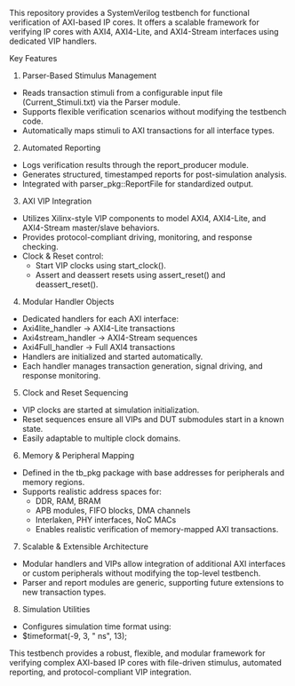 This repository provides a SystemVerilog testbench for functional verification of AXI-based IP cores. It offers a scalable framework for verifying IP cores with AXI4, AXI4-Lite, and AXI4-Stream interfaces using dedicated VIP handlers.

Key Features

1. Parser-Based Stimulus Management

- Reads transaction stimuli from a configurable input file (Current_Stimuli.txt) via the Parser module.
- Supports flexible verification scenarios without modifying the testbench code.
- Automatically maps stimuli to AXI transactions for all interface types.

2. Automated Reporting

- Logs verification results through the report_producer module.
- Generates structured, timestamped reports for post-simulation analysis.
- Integrated with parser_pkg::ReportFile for standardized output.

3. AXI VIP Integration

- Utilizes Xilinx-style VIP components to model AXI4, AXI4-Lite, and AXI4-Stream master/slave behaviors.
- Provides protocol-compliant driving, monitoring, and response checking.
- Clock & Reset control:
  - Start VIP clocks using start_clock().
  - Assert and deassert resets using assert_reset() and deassert_reset().

4. Modular Handler Objects

- Dedicated handlers for each AXI interface:
- Axi4lite_handler → AXI4-Lite transactions
- Axi4stream_handler → AXI4-Stream sequences
- Axi4Full_handler → Full AXI4 transactions
- Handlers are initialized and started automatically.
- Each handler manages transaction generation, signal driving, and response monitoring.

5. Clock and Reset Sequencing

- VIP clocks are started at simulation initialization.
- Reset sequences ensure all VIPs and DUT submodules start in a known state.
- Easily adaptable to multiple clock domains.

6. Memory & Peripheral Mapping

- Defined in the tb_pkg package with base addresses for peripherals and memory regions.
- Supports realistic address spaces for:
  - DDR, RAM, BRAM
  - APB modules, FIFO blocks, DMA channels
  - Interlaken, PHY interfaces, NoC MACs
  - Enables realistic verification of memory-mapped AXI transactions.

7. Scalable & Extensible Architecture

- Modular handlers and VIPs allow integration of additional AXI interfaces or custom peripherals without modifying the top-level testbench.
- Parser and report modules are generic, supporting future extensions to new transaction types.

8. Simulation Utilities

- Configures simulation time format using:
- $timeformat(-9, 3, " ns", 13);

This testbench provides a robust, flexible, and modular framework for verifying complex AXI-based IP cores with file-driven stimulus, automated reporting, and protocol-compliant VIP integration.
